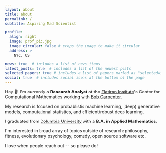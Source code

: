 ```yaml
---
layout: about
title: about
permalink: /
subtitle: Aspiring Mad Scientist

profile:
  align: right
  image: prof_pic.jpg
  image_circular: false # crops the image to make it circular
  address: >
    NYC, US

news: true  # includes a list of news items
latest_posts: true  # includes a list of the newest posts
selected_papers: true # includes a list of papers marked as "selected={true}"
social: true  # includes social icons at the bottom of the page
---
```


Hey :wave:! I'm currently a **Research Analyst** at the [Flatiron Institute](https://www.simonsfoundation.org/flatiron/)'s Center for Computational Mathematics working with [Bob Carpenter](https://bob-carpenter.github.io/).

My research is focused on probablistic machine learning, (deep) generative models, computational statistics, and efficient/robust deep learning.

I graduated from [Columbia University](https://www.columbia.edu/) with a **B.A. in Applied Mathematics**.

I'm interested in broad array of topics outside of research: philosophy, fitness, evolutionary psychology, comedy, open source software etc.

I love when people reach out -- so please do!
